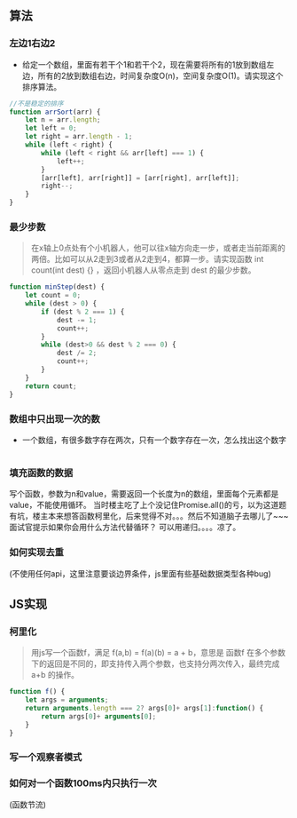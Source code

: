 ## 算法
### 左边1右边2
* 给定一个数组，里面有若干个1和若干个2，现在需要将所有的1放到数组左边，所有的2放到数组右边，时间复杂度O(n)，空间复杂度O(1)。请实现这个排序算法。
```js
//不是稳定的排序
function arrSort(arr) {
    let n = arr.length;
    let left = 0;
    let right = arr.length - 1;
    while (left < right) {
        while (left < right && arr[left] === 1) {
            left++;
        }
        [arr[left], arr[right]] = [arr[right], arr[left]];
        right--;
    }
}
```
### 最少步数
> 在x轴上0点处有个小机器人，他可以往x轴方向走一步，或者走当前距离的两倍。比如可以从2走到3或者从2走到4，都算一步。请实现函数 int count(int dest) {} ，返回小机器人从零点走到 dest 的最少步数。
```js
function minStep(dest) {
    let count = 0;
    while (dest > 0) {
        if (dest % 2 === 1) {
            dest -= 1;
            count++;
        }
        while (dest>0 && dest % 2 === 0) {
            dest /= 2;
            count++;
        }
    }
    return count;
}
```
### 数组中只出现一次的数
* 一个数组，有很多数字存在两次，只有一个数字存在一次，怎么找出这个数字
```js
```
### 填充函数的数据

写个函数，参数为n和value，需要返回一个长度为n的数组，里面每个元素都是value，不能使用循环。
当时楼主吃了上个没记住Promise.all()的亏，以为这道题有坑，楼主本来想答函数柯里化，后来觉得不对。。。然后不知道脑子去哪儿了~~~
面试官提示如果你会用什么方法代替循环？
可以用递归。。。。凉了。

### 如何实现去重
(不使用任何api，这里注意要谈边界条件，js里面有些基础数据类型各种bug)

## JS实现
### 柯里化
> 用js写一个函数f，满足 f(a,b) = f(a)(b) = a + b，意思是 函数f 在多个参数下的返回是不同的，即支持传入两个参数，也支持分两次传入，最终完成 a+b 的操作。
```js
function f() {
    let args = arguments;
    return arguments.length === 2? args[0]+ args[1]:function() {
        return args[0]+ arguments[0];
    }
}
```

### 写一个观察者模式

### 如何对一个函数100ms内只执行一次
(函数节流)

